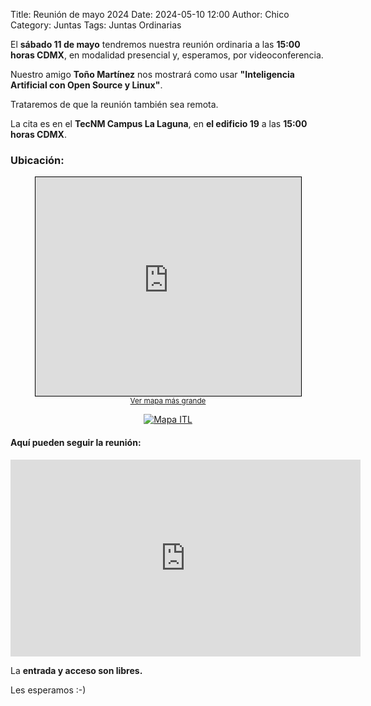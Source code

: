Title: Reunión de mayo 2024
Date: 2024-05-10 12:00
Author: Chico
Category: Juntas
Tags: Juntas Ordinarias

El __sábado 11 de mayo__ tendremos nuestra reunión ordinaria a las __15:00 horas CDMX__, en modalidad presencial y, esperamos, por videoconferencia.

<!-- break -->

Nuestro amigo __Toño Martínez__ nos mostrará como usar __"Inteligencia Artificial con Open Source y Linux"__.

Trataremos de que la reunión también sea remota.

La cita es en el __TecNM Campus La Laguna__, en  __el edificio 19__ a las __15:00 horas CDMX__.

### Ubicación:

<center>
<iframe width="425" height="350" frameborder="0" scrolling="no" marginheight="0" marginwidth="0" src="https://www.openstreetmap.org/export/embed.html?bbox=-103.44177246093751%2C25.5301469027273%2C-103.42979907989502%2C25.53599423998621&amp;layer=mapnik&amp;marker=25.533070606989106%2C-103.43578577041626" style="border: 1px solid black"></iframe><br/><small><a href="https://www.openstreetmap.org/?mlat=25.53307&amp;mlon=-103.43579#map=17/25.53307/-103.43579">Ver mapa más grande</a></small>

<br />

<a href="{attach}2023-09-08-congreso-2023/ITL_Plano.jpg"><img class="img-fluid" src="{attach}2023-09-08-congreso-2023/ITL_Plano.jpg" alt="Mapa ITL"></a>
<br />
</center>

#### Aquí pueden seguir la reunión:

<iframe width="560" height="315" src="https://www.youtube.com/embed/Y0CaIA8DLR4?si=1ZHGvFC5G3BDnVcV" title="YouTube video player" frameborder="0" allow="accelerometer; autoplay; clipboard-write; encrypted-media; gyroscope; picture-in-picture; web-share" referrerpolicy="strict-origin-when-cross-origin" allowfullscreen></iframe>

La __entrada y acceso son libres.__

Les esperamos :-)


